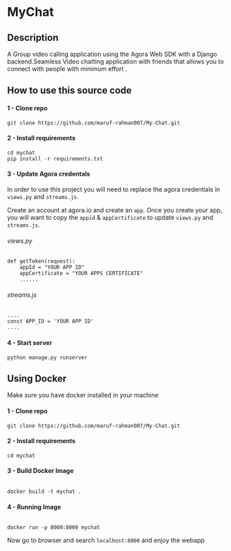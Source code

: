 # MyChat

## Description 
A Group video calling application using the Agora Web SDK with a Django backend.Seamless Video chatting application with friends that allows you to connect with people with minimum effort .

##  How to use this source code

#### 1 - Clone repo
```
git clone https://github.com/maruf-rahman007/My-Chat.git
```

#### 2 - Install requirements
```
cd mychat
pip install -r requirements.txt
```

#### 3 - Update Agora credentals
In order to use this project you will need to replace the agora credentials in `views.py` and `streams.js`.

Create an account at agora.io and create an `app`. Once you create your app, you will want to copy the `appid` & `appCertificate` to update `views.py` and `streams.js`.

###### views.py
```
def getToken(request):
    appId = "YOUR APP ID"
    appCertificate = "YOUR APPS CERTIFICATE"
    ......
```

###### streams.js
```
....
const APP_ID = 'YOUR APP ID'
....
```


#### 4 - Start server
```
python manage.py runserver
```
## Using Docker 
Make sure you have docker installed in your machine 

#### 1 - Clone repo
```
git clone https://github.com/maruf-rahman007/My-Chat.git
```

#### 2 - Install requirements
```
cd mychat
```

#### 3 - Build Docker Image
```

docker build -t mychat .
```

#### 4 - Running Image
```

docker run -p 8000:8000 mychat
```

Now go to browser and search `localhost:8000` and enjoy the webapp